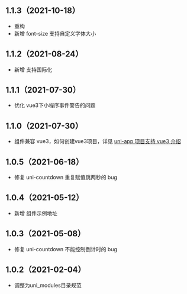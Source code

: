 ## 1.1.3（2021-10-18）
- 重构
- 新增 font-size 支持自定义字体大小
## 1.1.2（2021-08-24）
- 新增 支持国际化
## 1.1.1（2021-07-30）
- 优化 vue3下小程序事件警告的问题
## 1.1.0（2021-07-30）
- 组件兼容 vue3，如何创建vue3项目，详见 [uni-app 项目支持 vue3 介绍](https://ask.dcloud.net.cn/article/37834)
## 1.0.5（2021-06-18）
- 修复 uni-countdown 重复赋值跳两秒的 bug
## 1.0.4（2021-05-12）
- 新增 组件示例地址
## 1.0.3（2021-05-08）
- 修复 uni-countdown 不能控制倒计时的 bug
## 1.0.2（2021-02-04）
- 调整为uni_modules目录规范
